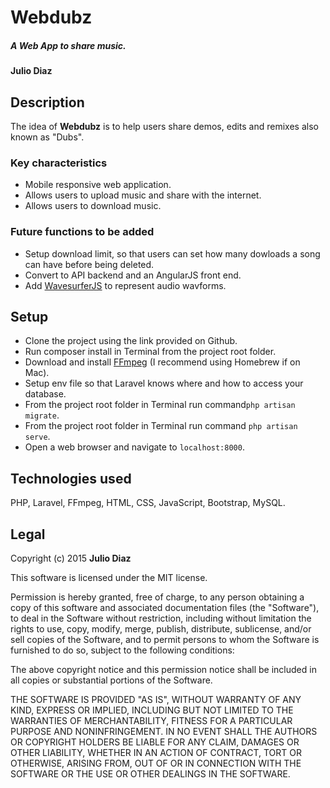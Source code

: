 # Webdubz

##### A Web App to share music.

#### Julio Diaz

## Description

The idea of **Webdubz** is to help users share demos, edits and remixes also known as "Dubs". 

### Key characteristics
* Mobile responsive web application.
* Allows users to upload music and share with the internet.
* Allows users to download music.

### Future functions to be added
* Setup download limit, so that users can set how many 
  dowloads a song can have before being deleted.
* Convert to API backend and an AngularJS front end.
* Add [WavesurferJS](http://wavesurfer-js.org) to represent audio wavforms.


## Setup
* Clone the project using the link provided on Github.
* Run composer install in Terminal from the project root folder.
* Download and install [FFmpeg](https://www.ffmpeg.org) (I recommend using Homebrew if on Mac).
* Setup env file so that Laravel knows where and how to access your database.
* From the project root folder in Terminal run command```php artisan migrate```.
* From the project root folder in Terminal run command ```php artisan serve```.
* Open a web browser and navigate to ```localhost:8000```.

## Technologies used

PHP, Laravel, FFmpeg, HTML, CSS, JavaScript, Bootstrap, MySQL.

## Legal

Copyright (c) 2015 **Julio Diaz**

This software is licensed under the MIT license.

Permission is hereby granted, free of charge, to any person obtaining a copy
of this software and associated documentation files (the "Software"), to deal
in the Software without restriction, including without limitation the rights
to use, copy, modify, merge, publish, distribute, sublicense, and/or sell
copies of the Software, and to permit persons to whom the Software is
furnished to do so, subject to the following conditions:

The above copyright notice and this permission notice shall be included in
all copies or substantial portions of the Software.

THE SOFTWARE IS PROVIDED "AS IS", WITHOUT WARRANTY OF ANY KIND, EXPRESS OR
IMPLIED, INCLUDING BUT NOT LIMITED TO THE WARRANTIES OF MERCHANTABILITY,
FITNESS FOR A PARTICULAR PURPOSE AND NONINFRINGEMENT. IN NO EVENT SHALL THE
AUTHORS OR COPYRIGHT HOLDERS BE LIABLE FOR ANY CLAIM, DAMAGES OR OTHER
LIABILITY, WHETHER IN AN ACTION OF CONTRACT, TORT OR OTHERWISE, ARISING FROM,
OUT OF OR IN CONNECTION WITH THE SOFTWARE OR THE USE OR OTHER DEALINGS IN
THE SOFTWARE.